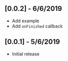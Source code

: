 ## [0.0.2] - 6/6/2019

* Add example
* Add `onFinished` callback

## [0.0.1] - 5/6/2019

* Initial release

